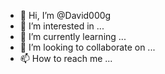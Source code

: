 - 👋 Hi, I’m @David000g
- 👀 I’m interested in ...
- 🌱 I’m currently learning ...
- 💞️ I’m looking to collaborate on ...
- 📫 How to reach me ...

<!---
David000g/David000g is a ✨ special ✨ repository because its `README.md` (this file) appears on your GitHub profile.
You can click the Preview link to take a look at your changes.
--->
